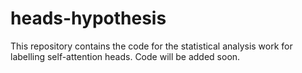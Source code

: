 # heads-hypothesis
This repository contains the code for the statistical analysis work for labelling self-attention heads. Code will be added soon.
